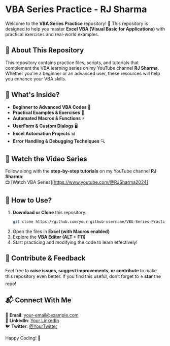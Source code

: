 # VBA Series Practice - RJ Sharma

Welcome to the **VBA Series Practice** repository! 🚀 This repository is designed to help you master **Excel VBA (Visual Basic for Applications)** with practical exercises and real-world examples.

## 📌 About This Repository
This repository contains practice files, scripts, and tutorials that complement the VBA learning series on my YouTube channel **RJ Sharma**. Whether you're a beginner or an advanced user, these resources will help you enhance your VBA skills.

## 📂 What's Inside?
- **Beginner to Advanced VBA Codes** 📝
- **Practical Examples & Exercises** 🎯
- **Automated Macros & Functions** ⚡
- **UserForm & Custom Dialogs** 🖥️
- **Excel Automation Projects** 📊
- **Error Handling & Debugging Techniques** 🔍

## 🎥 Watch the Video Series
Follow along with the **step-by-step tutorials** on my YouTube channel **RJ Sharma**:  
📺 [Watch VBA Series][https://www.youtube.com/@RJSharma2024]

## 🚀 How to Use?
1. **Download or Clone** this repository:
   ```sh
   git clone https://github.com/your-github-username/VBA-Series-Practice.git
   ```
2. Open the files in **Excel (with Macros enabled)**
3. Explore the **VBA Editor (ALT + F11)**
4. Start practicing and modifying the code to learn effectively!

## 📢 Contribute & Feedback
Feel free to **raise issues, suggest improvements, or contribute** to make this repository even better. If you find this useful, don’t forget to **⭐ star** the repo!

## 📬 Connect With Me
📧 **Email**: your-email@example.com  
🔗 **LinkedIn**: [Your LinkedIn](https://www.linkedin.com/in/your-profile/)  
🐦 **Twitter**: [@YourTwitter](https://twitter.com/your-twitter)  

Happy Coding! 🚀

